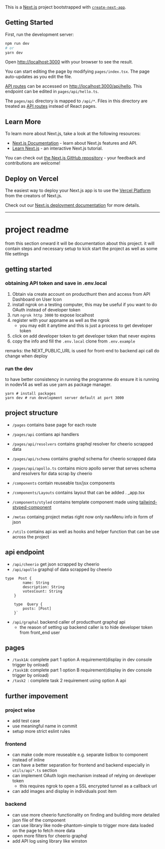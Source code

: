 This is a [Next.js](https://nextjs.org/) project bootstrapped with [`create-next-app`](https://github.com/vercel/next.js/tree/canary/packages/create-next-app).

## Getting Started

First, run the development server:

```bash
npm run dev
# or
yarn dev
```

Open [http://localhost:3000](http://localhost:3000) with your browser to see the result.

You can start editing the page by modifying `pages/index.tsx`. The page auto-updates as you edit the file.

[API routes](https://nextjs.org/docs/api-routes/introduction) can be accessed on [http://localhost:3000/api/hello](http://localhost:3000/api/hello). This endpoint can be edited in `pages/api/hello.ts`.

The `pages/api` directory is mapped to `/api/*`. Files in this directory are treated as [API routes](https://nextjs.org/docs/api-routes/introduction) instead of React pages.

## Learn More

To learn more about Next.js, take a look at the following resources:

- [Next.js Documentation](https://nextjs.org/docs) - learn about Next.js features and API.
- [Learn Next.js](https://nextjs.org/learn) - an interactive Next.js tutorial.

You can check out [the Next.js GitHub repository](https://github.com/vercel/next.js/) - your feedback and contributions are welcome!

## Deploy on Vercel

The easiest way to deploy your Next.js app is to use the [Vercel Platform](https://vercel.com/new?utm_medium=default-template&filter=next.js&utm_source=create-next-app&utm_campaign=create-next-app-readme) from the creators of Next.js.

Check out our [Next.js deployment documentation](https://nextjs.org/docs/deployment) for more details.

--- 
# project readme
from this section onward it will be documentation about this project. it will contain steps and necessary setup to kick start the project as well as some file settings

## getting started

### obtaining API token and save in .env.local

1. Obtain via create account on producthunt then and access from API Dashboard on User Icon
2. install ngrok on a testing computer, this may be useful if you want to do OAuth instead of developer token
3. run `ngrok http 3000` to expose localhost
4. register with your appname as well as the ngrok
    - you may edit it anytime and this is just a process to get developer token
5. click on add developer token to get developer token that never expires
6. copy the info and fill the `.env.local` clone from `.env.example`

remarks: the NEXT_PUBLIC_URL is used for front-end to backend api call do change when deploy
### run the dev
to have better consistency in running the programme do ensure it is running in nodev14 as well as use yarn as package manager. 
```
yarn # install packages  
yarn dev # run development server default at port 3000
```
## project structure
- `/pages` contains base page for each route
- `/pages/api` contians api handlers
- `/pages/api/resolvers` contains graphql resolver for cheerio scrapped data
- `/pages/api/schema` contains graphql schema for cheerio scrapped data
- `/pages/api/apollo.ts` contains micro apollo server that serves schema and resolvers for data scrap by cheerio

- `/components` contain reuseable tsx/jsx components
- `/components/Layouts` contains layout that can be added . _app.tsx
- `/components/styled` contains template component made using [tailwind-styped-component](https://www.npmjs.com/package/tailwind-styled-components)
- `/metas` containg project metas right now only navMenu info in form of json
- `/utils` contains api as well as hooks and helper function that can be use across the project

## api endpoint
- `/api/cheerio` get json scrapped by cheerio
- `/api/apollo` graphql of data scrapped by cheerio
```
type  Post {
        name: String
        description: String
        votesCount: String
    }

    type  Query {
        posts: [Post]
    }`

```
- `/api/graphal` backend caller of producthunt graphql api 
    - the reason of setting up backend caller is to hide developer token from front_end user

## pages
- `/task1A`: complete part 1 option A requirement(display in dev console trigger by onload)
- `/task1B`: complete part 1 option B requirement(display in dev console trigger by onload)
- `/task2 `: complete task 2 requirement using option A api


## further impovement
### project wise
- add test case
- use meaningful name in commit
- setup more strict eslint rules
### frontend
- can make code more reuseable e.g. separate listbox to component instead of inline
- can have a better separation for frontend and backend especially in `utils/api*.ts` section
- can implement OAuth login mechanism instead of relying on developer token
    - this requires ngrok to open a SSL encrypted tunnel as a callback url
- can add images and display in individuals post item
### backend
- can use more cheerio functionality on finding and building more detailed json file of the component
- can use library like node-phantom-simple to trigger more data loaded on the page to fetch more data
- open more filters for cheerio graphql
- add API log using library like winston